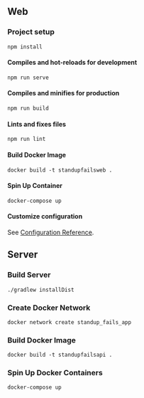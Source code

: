 ## Web

### Project setup
```
npm install
```

#### Compiles and hot-reloads for development
```
npm run serve
```

#### Compiles and minifies for production
```
npm run build
```

#### Lints and fixes files
```
npm run lint
```

#### Build Docker Image
```
docker build -t standupfailsweb .
```

#### Spin Up Container
```
docker-compose up
```

#### Customize configuration
See [Configuration Reference](https://cli.vuejs.org/config/).


## Server

### Build Server
```
./gradlew installDist
```

### Create Docker Network
```
docker network create standup_fails_app
```

### Build Docker Image
```
docker build -t standupfailsapi .
```

### Spin Up Docker Containers
```
docker-compose up
```
